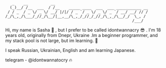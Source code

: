 ```
   _    __          __                                         
  (_)__/ /__  ___  / /__    _____ ____  ___  ___ ___________ __
 / / _  / _ \/ _ \/ __/ |/|/ / _ `/ _ \/ _ \/ _ `/ __/ __/ // /
/_/\_,_/\___/_//_/\__/|__,__/\_,_/_//_/_//_/\_,_/\__/_/  \_, / 
                                                        /___/  
```                                                        
Hi, my name is Sasha 👋 , but I prefer to be called idontwannacry 😎 . I'm 18 years old, originally from Dnepr, Ukraine .Im a beginner programmer, and my stack pool is not large, but im learning. 🥰

I speak Russian, Ukrainian, English and am learning Japanese.

telegram - @idontwannatocry 🔥
